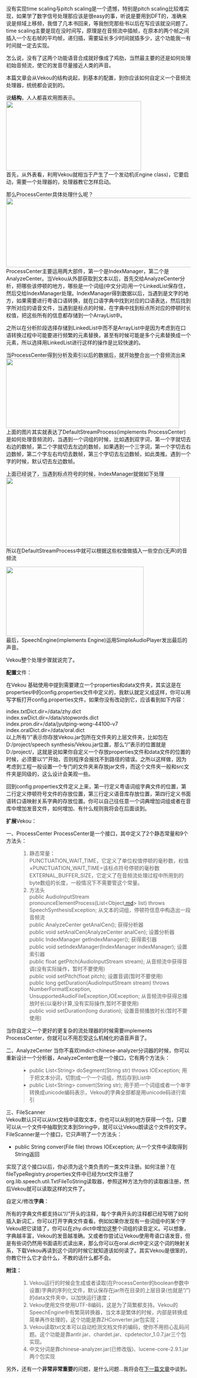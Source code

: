 没有实现time scaling与pitch scaling是一个遗憾，特别是pitch scaling比较难实现，如果学了数字信号处理那应该是很easy的事，听说是要用到DFT的，准确来说是频域上移频，我借了几本书回来，等我刨完那些书以后在写应该就没问题了。time scaling主要是现在没时间写，原理是在音频流中插帧，在原本的两个帧之间插入一个左右帧的平均帧，递归插，需要延长多少时间就插多少，这个功能我一有时间就一定去实现。

怎么说，没有了这两个功能语音合成就好像成了鸡肋，当然最主要的还是如何处理初始音频流，使它的发音尽量接近人类的声音。

本篇文章会从Vekou的结构说起，到基本的配置，到你应该如何自定义一个音频流处理器，统统都会说到的。

说<strong>结构</strong>，人人都喜欢用图表示。
<br />
<a href='http://www.webyouknow.com/wp-content/uploads/2010/02/1.jpg'><img src='http://www.webyouknow.com/wp-content/uploads/2010/02/1.jpg' alt='' height='189' width='368' title='1' />
</a><br />
首先，从外表看，利用Vekou就相当于产生了一个发动机(Engine class)，它要启动，需要一个处理器的，处理器教它怎样启动。

那么ProcessCenter具体处理什么呢？<br />
<a href='http://www.webyouknow.com/wp-content/uploads/2010/02/2.jpg'><img src='http://www.webyouknow.com/wp-content/uploads/2010/02/2.jpg' alt='' height='189' width='553' title='2' /></a><br />
ProcessCenter主要运用两大部件，第一个是IndexManager，第二个是AnalyzeCenter。当Vekou从外部获取到文本以后，首先交给AnalyzeCenter分析，把哪些该停顿的地方，哪些是一个词组(中文分词)用一个LinkedList保存住，然后交给IndexManager处理。IndexManager得到数据以后，当遇到是文字的地方，如果需要进行粤语口语转换，就在口语字典中找到对应的口语表达，然后找到字所对应的语音文件，当遇到是标点的时候，在字典中找到标点所对应的停顿时长权值，把这些所有的信息都存储到一个ArrayList中。

之所以在分析阶段选择存储到LinkedList中而不是ArrayList中是因为考虑到在口语转换过程中可能要进行频繁的元素替换，甚至有时候可能是多个元素替换成一个元素，所以选择用LinkedList进行这样的操作是比较快速的。

当ProcessCenter得到分析及索引以后的数据后，就开始整合出一个音频流出来<br />
<a href='http://www.webyouknow.com/wp-content/uploads/2010/02/3.jpg'><img src='http://www.webyouknow.com/wp-content/uploads/2010/02/3.jpg' alt='' height='189' width='472' title='3' />
</a><br />上面的图片其实就表达了DefaultStreamProcess(implements ProcessCenter)是如何处理音频流的，当遇到一个词组的时候，比如遇到双字词，第一个字就切去右边的数帧，第二个字就切去左边的数帧，如果遇到一个三字词，第一个字切去右边数帧，第二个字左右均切去数帧，第三个字切去左边数帧，如此类推。遇到一个字的时候，默认切去左边数帧。

上面已经说了，当遇到标点符号的时候，IndexManager就做如下处理<br />
<a href='http://www.webyouknow.com/wp-content/uploads/2010/02/4.jpg'><img src='http://www.webyouknow.com/wp-content/uploads/2010/02/4.jpg' alt='' height='189' width='474' title='4' />
</a><br />所以在DefaultStreamProcess中就可以根据这些权值做插入一些空白(无声)的音频流<br />

<a href='http://www.webyouknow.com/wp-content/uploads/2010/02/5.jpg'><img src='http://www.webyouknow.com/wp-content/uploads/2010/02/5.jpg' alt='' height='189' width='375' title='5' /></a><br />
最后，SpeechEngine(implements Engine)运用SimpleAudioPlayer发出最后的声音。

Vekou整个处理步骤就说完了。

<strong>配置</strong>文件：

在Vekou 基础使用中提到需要建立一个properties和data文件夹，其实这是在properties中的config.properties文件中定义的，我默认就定义成这样，你可以用写字板打开config.properties文件，如果你没有改动到它，应该看到如下内容：
<div>index.txtDict.dir=/data/zhy.dict</div>
<div>index.swDict.dir=/data/stopwords.dict</div>
<div>index.pron.dir=/data/jyutping-wong-44100-v7</div>
<div>index.oralDict.dir=/data/oral.dict</div>
以上所有“/”表示你存放Vekou.jar包所在文件夹的上层文件夹，比如包在D:/project/speech synthesis/Vekou.jar位置，那么“/”表示的位置就是D:/project/，这就是说如果你自定义一个存放properties文件和data文件的位置的时候，必须要以“/”开始，否则程序会报找不到路径的错误。之所以这样做，因为考虑到工程一般设置一个专门的文件夹来存放jar文件，而这个文件夹一般和src文件夹是同级的，这么设计会美观一些。

回到config.properties文件定义上来，第一行定义粤语词组字典文件的位置，第二行定义停顿符号文件的存放位置，第三行定义语音库存放位置，第四行定义书面语转口语映射关系字典的存放位置。你可以自己往任意一个词典增加词组或者在音库中增加发音文件，如何增加、有什么规则我将会在后面谈到。

<strong>扩展</strong>Vekou：

一、ProcessCenter
ProcessCenter是一个接口，其中定义了2个静态常量和9个方法头：
<ol>
<blockquote><li>静态常量：<br>
PUNCTUATION_WAIT_TIME，它定义了单位权值停顿的毫秒数，权值×PUNCTUATION_WAIT_TIME=该标点符号停顿的毫秒数<br>
EXTERNAL_BUFFER_SIZE，它定义了在音频流处理过程中所用到的byte数组的长度，一般情况下不需要管这个常量。</li>
<li>方法头<br>
public AudioInputStream pronounceElementProcess(List&lt;Object<a href='.md'>.md</a>&gt; list) throws SpeechSynthesisException; 从文本的词组，停顿符信息中构造出一段音频流<br>
public AnalyzeCenter getAnalCen(); 获得分析器<br>
public void setAnalCen(AnalyzeCenter analCen); 设置分析器<br>
public IndexManager getIndexManager(); 获得索引器<br>
public void setIndexManager(IndexManager indexManager); 设置索引器<br>
public float getPitch(AudioInputStream stream); 从音频流中获得音调(没有实际操作，暂时不要使用)<br>
public void setPitch(float pitch); 设置音调(暂时不要使用)<br>
public long getDuration(AudioInputStream stream) throws NumberFormatException, UnsupportedAudioFileException,IOException; 从音频流中获得总播放时长(以毫秒计算,没有实际操作,暂时不要使用)<br>
public void setDuration(long duration); 设置音频播放时长(暂时不要使用)</li>
</ol>
当你自定义一个更好的更复杂的流处理器的时候需要implements ProcessCenter，你就可以不用忍受这么机械化的语音声音了。</blockquote>

二、AnalyzeCenter
当你不喜欢imdict-chinese-analyzer分词器的时候，你可以重新设计一个分析器，AnalyzeCenter也是一个接口，它有两个方法头：
<ul>
<blockquote><li>public List&lt;String&gt; doSegment(String str) throws IOException; 用于把文本分词，切割成一个一个词组，然后存到List中</li>
<li>public List&lt;String&gt; convert(String str); 用于把一个词组或者一个单字转换成unicode编码表示，Vekou的字典全部都是用unicode码进行索引</li>
</ul>
三、FileScanner<br>
Vekou默认只可以从txt文档中读取文本，你也可以从别的地方获得一个包，只要可以从一个文件中抽取到文本到String中，就可以让Vekou朗读这个文件的文字。FileScanner是一个接口，它只声明了一个方法头：<br>
<ul>
<li>public String conver(File file) throws IOException; 从一个文件中读取得到String返回</li>
</ul>
实现了这个接口以后，你必须为这个类负责的一类文件注册。如何注册？在fileTypeRegistry.properties文件中已经为txt文件注册了org.lib.speech.util.TxtFileToString读取器，参照这种方法为你的读取器注册，然后Vekou就可以读取这样的文件了。</blockquote>

自定义/修改<strong>字典</strong>：

所有的字典文件都支持以“//”开头的注释，每个字典开头的注释都已经写明了如何插入新词汇，你可以打开字典文件查看。例如如果你发现有一些词组中的某个字Vekou把它读错了，你可以在zhy.dict中增加这整个词组的读音定义。可以想象，字典越丰富，Vekou的发音越准确。又或者你尝试让Vekou使用粤语口语发音，但是有些词仍然用书面语形式读出来，那么你可以在oral.dict中定义这个词的映射关系，下载Vekou再读到这个词的时候它就知道该如何读了。其实Vekou是很笨的，你教它什么它才会什么，不教的话什么都不会。

<strong>附注：</strong>
<ol>
<blockquote><li>Vekou运行的时候会生成或者读取(在ProcessCenter的boolean参数中设置)字典的序列化文件，默认保存在jar所在目录的上层目录(也就是“/”)的data文件夹中，以加快运行速度；</li>
<li>Vekou使用文件使用UTF-8编码，这是为了简繁都支持。Vekou的SpeechEngine中有繁简转换器，当文本是繁体的时候，内部是转换成简单再作处理的，这个功能是靠ZHConverter.jar包实现；</li>
<li>Vekou读取txt文本可以自动检测文档文件的编码，使你不用担心乱码问题。这个功能是靠antlr.jar、chardet.jar、cpdetector_1.0.7.jar三个包实现。</li>
<li>中文分词是靠chinese-analyzer.jar(已修改版)、lucene-core-2.9.1.jar两个包实现</li>
</ol>
另外，还有一个<strong>非常非常重要</strong>的问题，是什么问题...我将会在<a href='http://www.webyouknow.com/?p=303'>下一篇文章</a>中谈到。